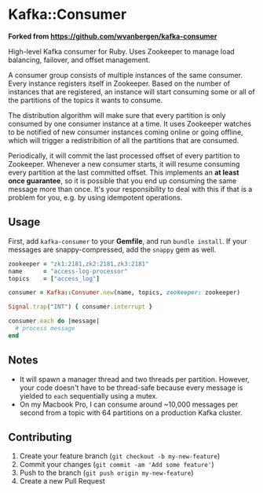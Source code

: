 # Kafka::Consumer

**Forked from https://github.com/wvanbergen/kafka-consumer**

High-level Kafka consumer for Ruby. Uses Zookeeper to manage load balancing, failover, and offset management.

A consumer group consists of multiple instances of the same consumer. Every instance registers itself in
Zookeeper. Based on the number of instances that are registered, an instance will start consuming some or
all of the partitions of the topics it wants to consume.

The distribution algorithm will make sure that every partition is only consumed by one consumer
instance at a time. It uses Zookeeper watches to be notified of new consumer instances coming
online or going offline, which will trigger a redistribition of all the partitions that are consumed.

Periodically, it will commit the last processed offset of every partition to Zookeeper. Whenever a
new consumer starts, it will resume consuming every partition at the last committed offset. This implements
an **at least once guarantee**, so it is possible that you end up consuming the same message more than once.
It's your responsibility to deal with this if that is a problem for you, e.g. by using idempotent operations.

## Usage

First, add `kafka-consumer` to your **Gemfile**, and run `bundle install`.
If your messages are snappy-compressed, add the `snappy` gem as well.

``` ruby
zookeeper = "zk1:2181,zk2:2181,zk3:2181"
name      = "access-log-processor"
topics    = ["access_log"]

consumer = Kafka::Consumer.new(name, topics, zookeeper: zookeeper)

Signal.trap("INT") { consumer.interrupt }

consumer.each do |message|
  # process message
end
```

## Notes

- It will spawn a manager thread and two threads per partition. However, your code
  doesn't have to be thread-safe because every message is yielded to `each`
  sequentially using a mutex.
- On my Macbook Pro, I can consume around ~10,000 messages per second from a
  topic with 64 partitions on a production Kafka cluster.

## Contributing

1. Create your feature branch (`git checkout -b my-new-feature`)
2. Commit your changes (`git commit -am 'Add some feature'`)
3. Push to the branch (`git push origin my-new-feature`)
4. Create a new Pull Request
